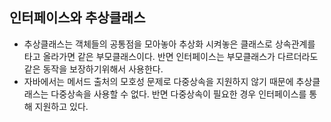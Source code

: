 ## 인터페이스와 추상클래스
* 추상클래스는 객체들의 공통점을 모아놓아 추상화 시켜놓은 클래스로 상속관계를 타고
올라가면 같은 부모클래스이다. 반면 인터페이스는 부모클래스가 다르더라도 같은 동작을
보장하기위해서 사용한다.
* 자바에서는 메서드 출처의 모호성 문제로 다중상속을 지원하지 않기 때문에 추상클래스는
다중상속을 사용할 수 없다. 반면 다중상속이 필요한 경우 인터페이스를 통해 지원하고 있다.